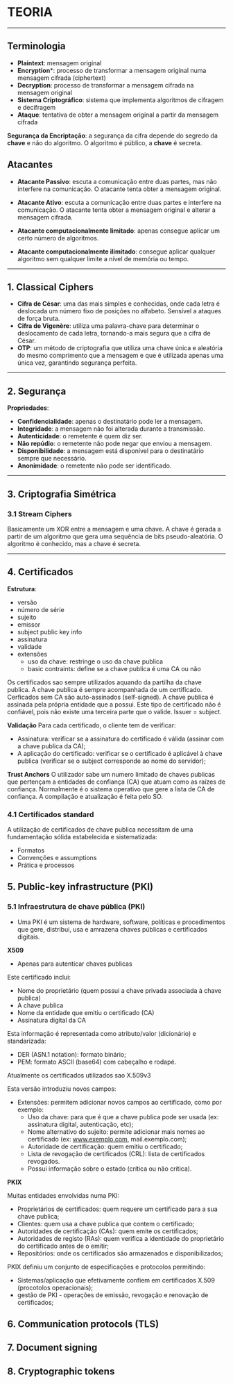 # TEORIA

---
## Terminologia
- **Plaintext**: mensagem original
- **Encryption***: processo de transformar a mensagem original numa mensagem cifrada (ciphertext)
- **Decryption**: processo de transformar a mensagem cifrada na mensagem original
- **Sistema Criptográfico**: sistema que implementa algoritmos de cifragem e decifragem
- **Ataque**: tentativa de obter a mensagem original a partir da mensagem cifrada

**Segurança da Encriptação**: a segurança da cifra depende do segredo da **chave** e não do algoritmo. O algoritmo é público, a **chave** é secreta.

## Atacantes
- **Atacante Passivo**: escuta a comunicação entre duas partes, mas não interfere na comunicação. O atacante tenta obter a mensagem original.
- **Atacante Ativo**: escuta a comunicação entre duas partes e interfere na comunicação. O atacante tenta obter a mensagem original e alterar a mensagem cifrada.

- **Atacante computacionalmente limitado**: apenas consegue aplicar um certo número de algoritmos.
- **Atacante computacionalmente ilimitado**: consegue aplicar qualquer algoritmo sem qualquer limite a nível de memória ou tempo.

---

## 1. Classical Ciphers

- **Cifra de César**: uma das mais simples e conhecidas, onde cada letra é deslocada um número fixo de posições no alfabeto. Sensível a ataques de força bruta.
- **Cifra de Vigenère**: utiliza uma palavra-chave para determinar o deslocamento de cada letra, tornando-a mais segura que a cifra de César. 
- **OTP**: um método de criptografia que utiliza uma chave única e aleatória do mesmo comprimento que a mensagem e que é utilizada apenas uma única vez, garantindo segurança perfeita. 

---

## 2. Segurança

**Propriedades**:
- **Confidencialidade**: apenas o destinatário pode ler a mensagem.
- **Integridade**: a mensagem não foi alterada durante a transmissão.
- **Autenticidade**: o remetente é quem diz ser.
- **Não repúdio**: o remetente não pode negar que enviou a mensagem.
- **Disponibilidade**: a mensagem está disponível para o destinatário sempre que necessário.
- **Anonimidade**: o remetente não pode ser identificado.
---

## 3. Criptografia Simétrica
### 3.1 Stream Ciphers
Basicamente um XOR entre a mensagem e uma chave. A chave é gerada a partir de um algoritmo que gera uma sequência de bits pseudo-aleatória. O algoritmo é conhecido, mas a chave é secreta.


---
## 4. Certificados

**Estrutura**:
- versão
- número de série
- sujeito
- emissor
- subject public key info
- assinatura
- validade
- extensões
  - uso da chave: restringe o uso da chave publica
  - basic contraints: define se a chave publica é uma CA ou não


Os certificados sao sempre utilizados aquando da partilha da chave publica. A chave publica é sempre acompanhada de um certificado.
Cerficados sem CA são auto-assinados (self-signed). A chave publica é assinada pela própria entidade que a possui. Este tipo de certificado não é confiável, pois não existe uma terceira parte que o valide. Issuer = subject.

**Validação**
Para cada certificado, o cliente tem de verificar:
- Assinatura: verificar se a assinatura do certificado é válida (assinar com a chave publica da CA);
- A aplicação do certificado: verificar se o certificado é aplicável à chave publica (verificar se o subject corresponde ao nome do servidor);

**Trust Anchors**
O utilizador sabe um numero limitado de chaves publicas que pertençam a entidades de confiança (CA) que atuam como as raízes de confiança.
Normalmente é o sistema operativo que gere a lista de CA de confiança. A compilação e atualização é feita pelo SO.

### 4.1 Certificados standard
A utilização de certificados de chave publica necessitam de uma fundamentação sólida estabelecida e sistematizada:
- Formatos
- Convenções e assumptions
- Prática e processos

## 5. Public-key infrastructure (PKI)
### 5.1 Infraestrutura de chave pública (PKI)
- Uma PKI é um sistema de hardware, software, políticas e procedimentos que gere, distribui, usa e amrazena chaves públicas e certificados digitais.

**X509**
- Apenas para autenticar chaves publicas

Este certificado inclui:
- Nome do proprietário (quem possui a chave privada associada à chave publica) 
- A chave publica
- Nome da entidade que emitiu o certificado (CA)
- Assinatura digital da CA

Esta informação é representada como atributo/valor (dicionário) e standarizada:
- DER (ASN.1 notation): formato binário;
- PEM: formato ASCII (base64) com cabeçalho e rodapé.

Atualmente os certificados utilizados sao X.509v3

Esta versão introduziu novos campos:
- Extensões: permitem adicionar novos campos ao certificado, como por exemplo:
  - Uso da chave: para que é que a chave publica pode ser usada (ex: assinatura digital, autenticação, etc);
  - Nome alternativo do sujeito: permite adicionar mais nomes ao certificado (ex: www.exemplo.com, mail.exemplo.com);
  - Autoridade de certificação: quem emitiu o certificado;
  - Lista de revogação de certificados (CRL): lista de certificados revogados.
  - Possui informação sobre o estado (crítica ou não crítica).

**PKIX**

Muitas entidades envolvidas numa PKI:
- Proprietários de certificados: quem requere um certificado para a sua chave publica;
- Clientes: quem usa a chave publica que contem o certificado;
- Autoridades de certificação (CAs): quem emite os certificados;
- Autoridades de registo (RAs): quem verifica a identidade do proprietário do certificado antes de o emitir;
- Repositórios: onde os certificados são armazenados e disponibilizados;

PKIX definiu um conjunto de especificações e protocolos permitindo:
- Sistemas/aplicação que efetivamente confiem em certificados X.509 (procotolos operacionais);
- gestão de PKI - operações de emissão, revogação e renovação de certificados;

## 6. Communication protocols (TLS)

## 7. Document signing

## 8. Cryptographic tokens
